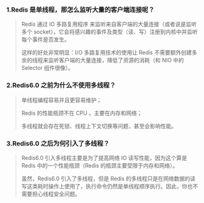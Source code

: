 ### 1.Redis 是单线程，那怎么监听⼤量的客户端连接呢？
> Redis 通过 IO 多路复用程序 来监听来自客户端的大量连接（或者说是监听多个 socket），它会将感兴趣的事件及类型（读、写）注册到内核中并监听每个事件是否发生。
> 
> 这样的好处非常明显：I/O 多路复用技术的使用让 Redis 不需要额外创建多余的线程来监听客户端的大量连接，降低了资源的消耗（和 NIO 中的 Selector 组件很像）。
### 2.Redis6.0 之前为什么不使⽤多线程？
> 单线程编程容易并且更容易维护；
>
>Redis 的性能瓶颈不在 CPU ，主要在内存和网络；
> 
> 多线程就会存在死锁、线程上下文切换等问题，甚至会影响性能。
### 3.Redis6.0 之后为何引⼊了多线程？
>Redis6.0 引入多线程主要是为了提高网络 IO 读写性能，因为这个算是 Redis 中的一个性能瓶颈（Redis 的瓶颈主要受限于内存和网络）。
> 
> 虽然，Redis6.0 引入了多线程，但是 Redis 的多线程只是在网络数据的读写这类耗时操作上使用了，执行命令仍然是单线程顺序执行。因此，你也不需要担心线程安全问题。
